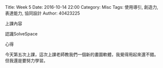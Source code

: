 Title: Week 5
Date: 2016-10-14 22:00
Category: Misc
Tags: 使用導引, 創造力, 表達能力, 協同設計
Author: 40423225

上課內容

<!-- PELICAN_END_SUMMARY -->

<p>認識SolveSpace<p>




心得

今天第五次上課，這次上課老師教我們一個新的畫圖軟體，我覺得用起來還不錯。但我還是要努力學習。


